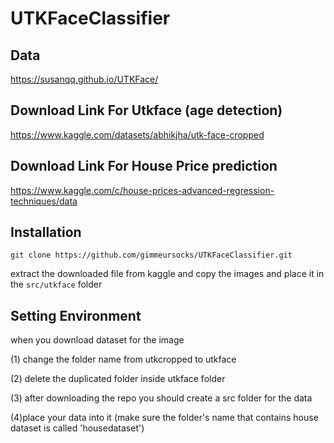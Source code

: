 # UTKFaceClassifier

## Data
https://susanqq.github.io/UTKFace/

## Download Link For Utkface (age detection)

https://www.kaggle.com/datasets/abhikjha/utk-face-cropped

## Download Link For House Price prediction 

https://www.kaggle.com/c/house-prices-advanced-regression-techniques/data

## Installation
```
git clone https://github.com/gimmeursocks/UTKFaceClassifier.git
```
extract the downloaded file from kaggle and copy the images and place it in the ```src/utkface``` folder

## Setting Environment

when you download dataset for the image 

(1) change the folder name from utkcropped to utkface


(2) delete the duplicated folder inside utkface folder


(3) after downloading the repo you should create a src folder for the data 

(4)place your data into it (make sure the folder's name that contains house dataset  is called 'housedataset') 
